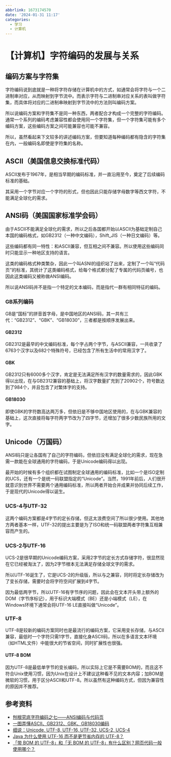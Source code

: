 ```yaml
---
abbrlink: 1673174570
date: '2024-01-31 11:17'
categories:
  - 学习
  - 计算机
---
```

# 【计算机】字符编码的发展与关系

## 编码方案与字符集

字符编码说到底就是一种将字符存储在计算机中的方式，如通常会将字符与一个二进制串对应，从而映射到字节流中。而表示字符与二进制串对应关系的表叫做字符集，而具体将对应的二进制串映射到字节流中的方法则叫编码方案。

所以说编码方案和字符集不是同一种东西，两者配合才构成一个完整的字符编码。通常一个系列的编码考虑兼容性都会使用同一个字符集，但一个字符集可能有多个编码方案，这些编码方案之间可能兼容也可能不兼容。

所以，虽然看起来下文较多的讲述编码方案，但要知道每种编码都有隐含的字符集在内，一般编码名即使是字符集的名称。

## ASCII（美国信息交换标准代码）

ASCII发布于1967年，是相当早期的编码标准，并一直沿用至今，奠定了后续编码标准的基础。

其采用一个字节对应一个字符的形式，但也因此只能存储字母数字等西文字符，不能满足全球化的需求。

## ANSI码（美国国家标准学会码）

由于ASCII不能满足全球化的需求，所以之后各国都开始以ASCII为基础定制自己本国的编码格式，如GB2312（一种中文编码），Shift_JIS（一种日文编码）等。

这些编码都有同一特性：和ASCII兼容，但互相之间不兼容。所以使用这些编码同时只能显示一种地区支持的语言。

这类的编码格式种类繁杂，因此一个叫ASNI的组织站了出来，定制了一个叫“代码页”的标准，其统计了这类编码格式，给每个格式都分配了专属的代码页编号，也因此这类编码又被称做ANSI编码。

所以说ANSI码并不是指一个特定的文本编码，而是指代一群有相同特征的编码。

### GB系列编码

GB是“国标”的拼音首字母，是中国地区的ANSI码，其一共有三代：“GB2312”、“GBK”、“GB18030”，三者都是按顺序发展出来。

#### GB2312

GB2312是最早的中文编码标准，每个字占两个字节，与ASCII兼容，一共收录了6763个汉字以及682个特殊符号，已经包含了所有生活中的常用汉字了。

#### GBK

GB2312只有6000多个汉字，肯定是无法满足所有汉字的数量需求的，因此GBK得以出现，在与GB2312兼容的基础上，将汉字数量扩充到了20902个，符号数达到了984个，并且包含了对繁体字的支持。

#### GB18030

即使GBK的字符数高达两万多，但依旧是不够中国地区使用的，在与GBK兼容的基础上，这次直接将每字符两字节改为了四字节，还增加了很多少数民族所用的文字。

## Unicode（万国码）

ANSI码只是让各国有了自己的字符编码，但依旧没有满足全球化的需求，现在急需一款能在全球通用的字符编码，于是Unicode编码得以出现。

最开始的时候有多个组织都在试图制定全球通用的编码标准，比如一个是ISO定制的UCS，还有一个是统一码联盟指定的“Unicode”。当然，1991年前后，人们很开就意识到世界不需要两个通用编码标准，所以两者开始合并成果并协同后续工作，于是现代的Unicode得以诞生。

### UCS-4与UTF-32

这两个编码方案都是4字节的定长存储，但这太浪费空间了所以很少使用。其他地方两者基本一样，UTF-32的提出主要是为了ISO和统一码联盟两者字符集互相兼容而产生的。

### UCS-2与UTF-16

UCS-2是很早期的Unicode编码方案，采用2字节的定长方式存储字符，很显然现在它已经被淘汰了，因为2字节根本无法满足存储全球文字的需求。

所以UTF-16诞生了，它是UCS-2的升级版，所以与之兼容，同时将定长存储改为了变长存储，需要时会将字符空间扩展到4字节。

因为最低两字节，所以UTF-16有字节序的问题，因此会在文本开头带上额外的DOM（字节序标记），用于标识大端模式（BE）还是小端模式（LE），在Windows环境下通常会将UTF-16
LE直接叫做“Unicode”。

### UTF-8

UTF-8是较新的编码方案同时也是最流行的编码方案，它采用变长存储，与ASCII兼容，最低时一个字符只需1字节，直接化身ASCII码，所以在多语言文本环境（如HTML文件）中能很大的节省空间，同时扩展性也很强。

#### UTF-8 BOM

因为UTF-8是最低单字节的变长编码，所以实际上它是不需要BOM的，而且这不符合Unix使用习惯，因为Unix在设计上不建议这种看不见的文本内容；加BOM是微软的习惯，用于区分ASCII和UTF-8。所以虽然有这种编码方式，但因为兼容性的原因并不推荐。

## 参考资料

- [刨根究底字符编码之七——ANSI编码与代码页](<https://zhuanlan.zhihu.com/p/27136737>)
- [一图弄懂ASCII、GB2312、GBK、GB18030编码](<https://cloud.tencent.com/developer/article/1343240>)
- [细说：Unicode, UTF-8, UTF-16, UTF-32, UCS-2, UCS-4](https://www.cnblogs.com/malecrab/p/5300503.html)
- [Java 为什么使用 UTF-16 而不是更节省内存的 UTF-8？](https://www.zhihu.com/question/308677093)
- [「带 BOM 的 UTF-8」和「无 BOM 的 UTF-8」有什么区别？网页代码一般使用哪个？](https://www.zhihu.com/question/20167122)
